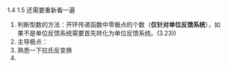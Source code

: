 1.4 1.5 还需要重新看一遍

1. 判断型数的方法：开环传递函数中零极点的个数（**仅针对单位反馈系统**），如果不是单位反馈系统需要首先转化为单位反馈系统。(3.23))
2. 主导极点：
3. 熟悉一下拉氏反变换
4.
